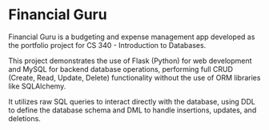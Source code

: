 # Financial Guru

Financial Guru is a budgeting and expense management app developed as the portfolio project for CS 340 - Introduction to Databases.

This project demonstrates the use of Flask (Python) for web development and MySQL for backend database operations, performing full CRUD (Create, Read, Update, Delete) functionality without the use of ORM libraries like SQLAlchemy. 

It utilizes raw SQL queries to interact directly with the database, using DDL to define the database schema and DML to handle insertions, updates, and deletions. 

